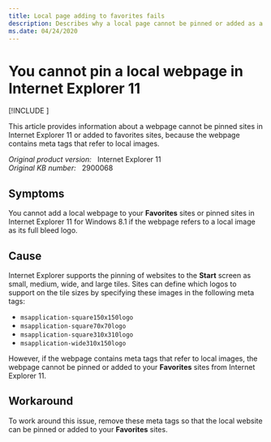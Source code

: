 ```yaml
---
title: Local page adding to favorites fails
description: Describes why a local page cannot be pinned or added as a favorite site in Internet Explorer 11. Provides a workaround.
ms.date: 04/24/2020
---
```

# You cannot pin a local webpage in Internet Explorer 11

[!INCLUDE [](../../../includes/browsers-important.md)]

This article provides information about a webpage cannot be pinned sites in Internet Explorer 11 or added to favorites sites, because the webpage contains meta tags that refer to local images.

_Original product version:_ &nbsp; Internet Explorer 11  
_Original KB number:_ &nbsp; 2900068

## Symptoms

You cannot add a local webpage to your **Favorites** sites or pinned sites in Internet Explorer 11 for Windows 8.1 if the webpage refers to a local image as its full bleed logo.

## Cause

Internet Explorer supports the pinning of websites to the **Start** screen as small, medium, wide, and large tiles. Sites can define which logos to support on the tile sizes by specifying these images in the following meta tags:

- `msapplication-square150x150logo`
- `msapplication-square70x70logo`
- `msapplication-square310x310logo`
- `msapplication-wide310x150logo`

However, if the webpage contains meta tags that refer to local images, the webpage cannot be pinned or added to your **Favorites** sites from Internet Explorer 11.

## Workaround

To work around this issue, remove these meta tags so that the local website can be pinned or added to your **Favorites** sites.
